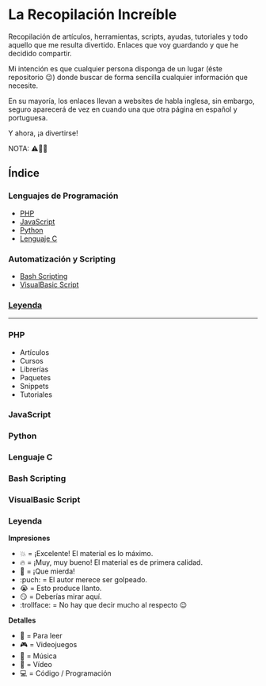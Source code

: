 # La Recopilación Increíble

Recopilación de artículos, herramientas, scripts, ayudas, tutoriales y todo aquello que me resulta divertido. Enlaces que voy guardando y que he decidido compartir.

Mi intención es que cualquier persona disponga de un lugar (éste repositorio :wink:) donde buscar de forma sencilla cualquier información que necesite.

En su mayoría, los enlaces llevan a websites de habla inglesa, sin embargo, seguro aparecerá de vez en cuando una que otra página en español y portuguesa.

Y ahora, ¡a divertirse!

NOTA: :warning::construction::triangular_ruler:

## Índice

### Lenguajes de Programación
* [PHP](#php)
* [JavaScript](#javascript)
* [Python](#python)
* [Lenguaje C](#lenguaje-c "incluye ANSI C, C++ y C#")

### Automatización y Scripting
* [Bash Scripting](#bash-scripting)
* [VisualBasic Script](#visualbasic-script)

### [Leyenda](#leyenda)

----------

### PHP

* Artículos
* Cursos
* Librerías
* Paquetes
* Snippets
* Tutoriales

### JavaScript
### Python
### Lenguaje C
### Bash Scripting
### VisualBasic Script
### Leyenda

**Impresiones**
* :boom: = ¡Excelente! El material es lo máximo.
* :fire: = ¡Muy, muy bueno! El material es de primera calidad.
* :poop: = ¡Que mierda!
* :puch: = El autor merece ser golpeado.
* :sob: = Esto produce llanto.
* :smirk: = Deberías mirar aquí.
* :trollface: = No hay que decir mucho al respecto :wink:

**Detalles**
* :book: = Para leer
* :video_game: = Videojuegos
* :musical_score: = Música
* :movie_camera: = Vídeo
* :computer: = Código / Programación
